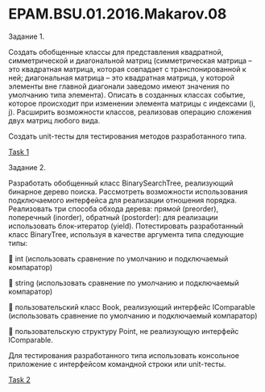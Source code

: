 # EPAM.BSU.01.2016.Makarov.08

Задание 1.


Создать обобщенные классы для представления квадратной, симметрической и диагональной матриц (симметрическая матрица – это квадратная матрица, которая совпадает с транспонированной к ней; диагональная матрица – это квадратная матрица, у которой элементы вне главной диагонали заведомо имеют значения по умолчанию типа элемента).
Описать в созданных классах событие, которое происходит при изменении элемента матрицы с индексами (i, j). 
Расширить возможности классов, реализовав операцию сложения двух матриц любого вида.

Создать unit-тесты для тестирования методов разработанного типа.

<a href="https://github.com/RomanMakarov1002/EPAM.BSU.01.2016.Makarov.08/tree/master/Task1Day8"> Task 1 </a>

Задание 2.


Разработать обобщенный класс BinarySearchTree, реализующий бинарное дерево поиска. Рассмотреть возможности использования подключаемого интерфейса для реализации отношения порядка. 
Реализовать три способа обхода дерева: прямой (preorder), поперечный (inorder), обратный (postorder): для реализации использовать блок-итератор (yield). 
Потестировать разработанный класс BinaryTree<TItem>, используя в качестве аргумента типа следующие типы:

	int (использовать сравнение по умолчанию и подключаемый компаратор)

	string (использовать сравнение по умолчанию и подключаемый компаратор)

	пользовательский класс Book, реализующий интерфейс IComparable (использовать сравнение по умолчанию и подключаемый компаратор)

	пользовательскую структуру Point, не реализующую интерфейс IComparable.

Для тестирования разработанного типа использовать консольное приложение с интерфейсом командной строки или unit-тесты.

<a href="https://github.com/RomanMakarov1002/EPAM.BSU.01.2016.Makarov.08/tree/master/Task2Day8"> Task 2 </a>
